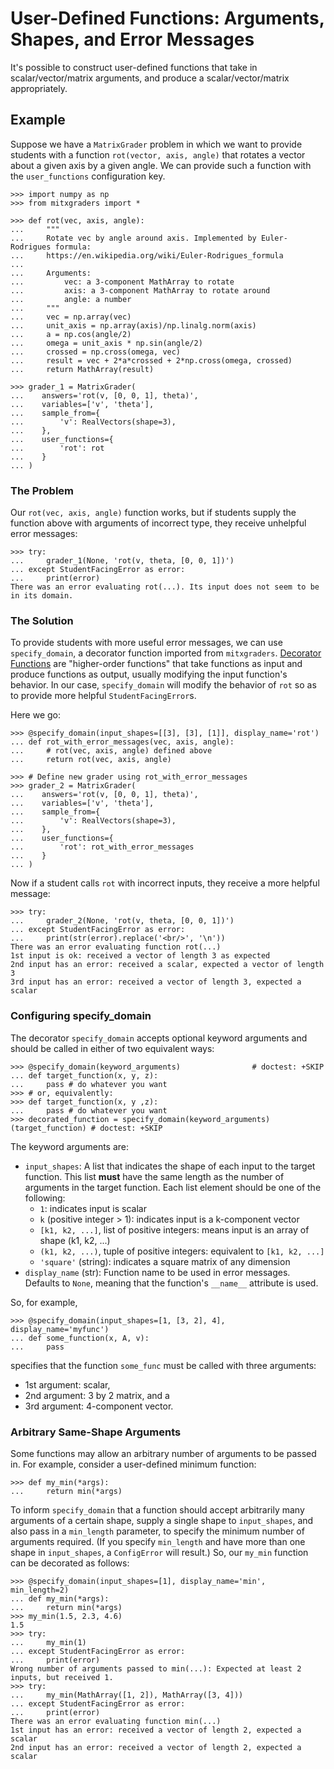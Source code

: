 # User-Defined Functions: Arguments, Shapes, and Error Messages

It's possible to construct user-defined functions that take in scalar/vector/matrix arguments, and produce a scalar/vector/matrix appropriately.


## Example

Suppose we have a `MatrixGrader` problem in which we want to provide students with a function `rot(vector, axis, angle)` that rotates a vector about a given axis by a given angle. We can provide such a function with the `user_functions` configuration key.

```pycon
>>> import numpy as np
>>> from mitxgraders import *

>>> def rot(vec, axis, angle):
...     """
...     Rotate vec by angle around axis. Implemented by Euler-Rodrigues formula:
...     https://en.wikipedia.org/wiki/Euler-Rodrigues_formula
...
...     Arguments:
...         vec: a 3-component MathArray to rotate
...         axis: a 3-component MathArray to rotate around
...         angle: a number
...     """
...     vec = np.array(vec)
...     unit_axis = np.array(axis)/np.linalg.norm(axis)
...     a = np.cos(angle/2)
...     omega = unit_axis * np.sin(angle/2)
...     crossed = np.cross(omega, vec)
...     result = vec + 2*a*crossed + 2*np.cross(omega, crossed)
...     return MathArray(result)

>>> grader_1 = MatrixGrader(
...    answers='rot(v, [0, 0, 1], theta)',
...    variables=['v', 'theta'],
...    sample_from={
...        'v': RealVectors(shape=3),
...    },
...    user_functions={
...        'rot': rot
...    }
... )

```


### The Problem

Our `rot(vec, axis, angle)` function works, but if students supply the function above with arguments of incorrect type, they receive unhelpful error messages:

```pycon
>>> try:
...     grader_1(None, 'rot(v, theta, [0, 0, 1])')
... except StudentFacingError as error:
...     print(error)
There was an error evaluating rot(...). Its input does not seem to be in its domain.

```


### The Solution

To provide students with more useful error messages, we can use `specify_domain`, a decorator function imported from `mitxgraders`. [Decorator Functions](https://dbader.org/blog/python-decorators) are "higher-order functions" that take functions as input and produce functions as output, usually modifying the input function's behavior. In our case, `specify_domain` will modify the behavior of `rot` so as to provide more helpful `StudentFacingError`s.

Here we go:

```pycon
>>> @specify_domain(input_shapes=[[3], [3], [1]], display_name='rot')
... def rot_with_error_messages(vec, axis, angle):
...     # rot(vec, axis, angle) defined above
...     return rot(vec, axis, angle)

>>> # Define new grader using rot_with_error_messages
>>> grader_2 = MatrixGrader(
...    answers='rot(v, [0, 0, 1], theta)',
...    variables=['v', 'theta'],
...    sample_from={
...        'v': RealVectors(shape=3),
...    },
...    user_functions={
...        'rot': rot_with_error_messages
...    }
... )

```

Now if a student calls `rot` with incorrect inputs, they receive a more helpful message:

```pycon
>>> try:
...     grader_2(None, 'rot(v, theta, [0, 0, 1])')
... except StudentFacingError as error:
...     print(str(error).replace('<br/>', '\n'))
There was an error evaluating function rot(...)
1st input is ok: received a vector of length 3 as expected
2nd input has an error: received a scalar, expected a vector of length 3
3rd input has an error: received a vector of length 3, expected a scalar

```


### Configuring specify_domain

The decorator `specify_domain` accepts optional keyword arguments and should be called in either of two equivalent ways:

```pycon
>>> @specify_domain(keyword_arguments)                # doctest: +SKIP
... def target_function(x, y, z):
...     pass # do whatever you want
>>> # or, equivalently:
>>> def target_function(x, y ,z):
...     pass # do whatever you want
>>> decorated_function = specify_domain(keyword_arguments)(target_function) # doctest: +SKIP
```

The keyword arguments are:

- `input_shapes`: A list that indicates the shape of each input to the target function. This list **must** have the same length as the number of arguments in the target function. Each list element should be one of the following:
    - `1`: indicates input is scalar
    - `k` (positive integer > 1): indicates input is a k-component vector
    - `[k1, k2, ...]`, list of positive integers: means input is an array of shape (k1, k2, ...)
    - `(k1, k2, ...)`, tuple of positive integers: equivalent to `[k1, k2, ...]`
    - `'square'` (string): indicates a square matrix of any dimension
- `display_name` (str): Function name to be used in error messages.
    Defaults to `None`, meaning that the function's `__name__` attribute is used.

So, for example,

```pycon
>>> @specify_domain(input_shapes=[1, [3, 2], 4], display_name='myfunc')
... def some_function(x, A, v):
...     pass

```
specifies that the function `some_func` must be called with three arguments:

- 1st argument: scalar,
- 2nd argument: 3 by 2 matrix, and a
- 3rd argument: 4-component vector.


### Arbitrary Same-Shape Arguments

Some functions may allow an arbitrary number of arguments to be passed in. For example, consider a user-defined minimum function:

```pycon
>>> def my_min(*args):
...     return min(*args)

```

To inform `specify_domain` that a function should accept arbitrarily many arguments of a certain shape, supply a single shape to `input_shapes`, and also pass in a `min_length` parameter, to specify the minimum number of arguments required. (If you specify `min_length` and have more than one shape in `input_shapes`, a `ConfigError` will result.) So, our `my_min` function can be decorated as follows:

```pycon
>>> @specify_domain(input_shapes=[1], display_name='min', min_length=2)
... def my_min(*args):
...     return min(*args)
>>> my_min(1.5, 2.3, 4.6)
1.5
>>> try:
...     my_min(1)
... except StudentFacingError as error:
...     print(error)
Wrong number of arguments passed to min(...): Expected at least 2 inputs, but received 1.
>>> try:
...     my_min(MathArray([1, 2]), MathArray([3, 4]))
... except StudentFacingError as error:
...     print(error)
There was an error evaluating function min(...)
1st input has an error: received a vector of length 2, expected a scalar
2nd input has an error: received a vector of length 2, expected a scalar

```

